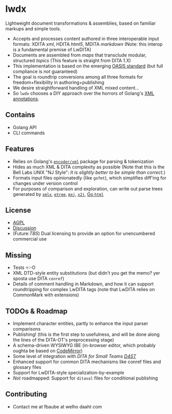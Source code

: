 # lwdx
Lightweight document transformations & assemblies, based on familiar markups and simple tools.
* Accepts and processes content authored in three interoperable input formats: XDITA _xml_, HDITA _html5_, MDITA _markdown_ (Note: this interop is a fundamental premise of LwDITA) 
* Documents are assembled from _maps_ that transclude modular, structured _topics_ (This feature is straight from DITA 1.X) 
* This implementation is based on the emerging [OASIS standard](https://github.com/oasis-open/dita-lightweight) (but full compliance is _not_ guaranteed) 
* The goal is roundtrip conversions among all three formats for freedom+flexibility in authoring+publishing  
* We desire straightforward handling of XML mixed content... 
* So `lwdx` chooses a DIY approach over the horrors of Golang's [XML annotations](https://godoc.org/encoding/xml#Marshal). 
## Contains 
* Golang API
* CLI commands 
## Features
* Relies on Golang's [`encoder/xml`](https://godoc.org/encoding/xml) package for parsing & tokenization
* Hides as much XML & DITA complexity as possible (Note that this is the Bell Labs UNIX "NJ Style": _It is slightly better to be simple than correct._)
* Formats input files opinionatedly (like `gofmt`), which simplifies diff'ing for changes under version control 
* For purposes of comparison and exploration, can write out parse trees generated by [`xmlx`](https://github.com/jteeuwen/go-pkg-xmlx), [`etree`](https://github.com/beevik/etree), [`mxj`](https://github.com/clbanning/mxj), [`x2j`](https://github.com/clbanning/mxj/tree/master/x2j), [Go `html`](https://godoc.org/golang.org/x/net/html)
## License
* [AGPL](https://www.gnu.org/licenses/agpl-3.0.en.html)
* [Discussion](https://drewdevault.com/2020/07/27/Anti-AGPL-propaganda.html)
* (Future:_TBS_) Dual licensing to provide an option for unencumbered commercial use 
## Missing
* Tests =:-O 
* XML DTD-style entity substitutions (but didn't you get the memo? yer sposta use DITA `conref`)
* Details of comment handling in Markdown, and how it can support roundtripping for complex LwDITA tags (note that LwDITA relies on CommonMark with extensions) 
## TODOs & Roadmap
* Implement character entities, partly to enhance the input parser comparisons 
* Publishing! (this is the first step to usefulness, and will be done along the lines of the DITA-OT's preprocessing stage) 
* A schema-driven WYSIWYG IBE (in-browser editor, which probably oughta be based on [CodeMirror](https://codemirror.net/demo/xmlcomplete.html)) 
* Some level of integration with _DITA for Small Teams_ [_D4ST_](http://www.dita-for-small-teams.org/)
* Enhanced support for common DITA mechanisms like conref files and glossary files 
* Support for LwDITA-style specialization-by-example 
* _Not_ roadmapped: Support for `ditaval` files for conditional publishing 
## Contributing
* Contact me at fbaube at welho daaht com 
